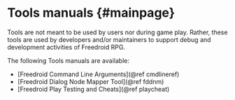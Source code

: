 Tools manuals    {#mainpage}
=============

Tools are not meant to be used by users nor during game play. Rather, these tools are used by
developers and/or maintainers to support debug and development activities of Freedroid RPG.

The following Tools manuals are available:

- [Freedroid Command Line Arguments](@ref cmdlineref)
- [Freedroid Dialog Node Mapper Tool](@ref fddnm)
- [Freedroid Play Testing and Cheats](@ref playcheat)
